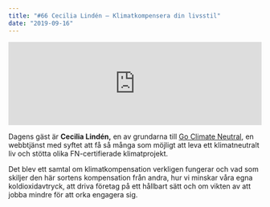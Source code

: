 ```yaml
---
title: "#66 Cecilia Lindén – Klimatkompensera din livsstil"
date: "2019-09-16"
---
```


<iframe src="https://w.soundcloud.com/player/?url=https%3A//api.soundcloud.com/tracks/681717674&amp;&amp;color=%23001665&amp;auto_play=false&amp;hide_related=false&amp;show_comments=true&amp;show_user=true&amp;show_reposts=false&amp;show_teaser=true" width="100%" height="166" frameborder="no" scrolling="no"></iframe>

Dagens gäst är **Cecilia Lindén,** en av grundarna till [Go Climate Neutral](https://www.goclimateneutral.org), en webbtjänst med syftet att få så många som möjligt att leva ett klimatneutralt liv och stötta olika FN-certifierade klimatprojekt.

Det blev ett samtal om klimatkompensation verkligen fungerar och vad som skiljer den här sortens kompensation från andra, hur vi minskar våra egna koldioxidavtryck, att driva företag på ett hållbart sätt och om vikten av att jobba mindre för att orka engagera sig.
